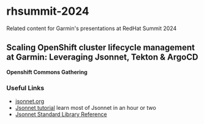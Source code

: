 # rhsummit-2024

Related content for Garmin's presentations at RedHat Summit 2024

## Scaling OpenShift cluster lifecycle management at Garmin: Leveraging Jsonnet, Tekton & ArgoCD
**Openshift Commons Gathering**


### Useful Links

* [jsonnet.org](https://jsonnet.org/)
* [Jsonnet tutorial](https://jsonnet.org/learning/tutorial.html) learn most of Jsonnet in an hour or two
* [Jsonnet Standard Library Reference](https://jsonnet.org/ref/stdlib.html)
